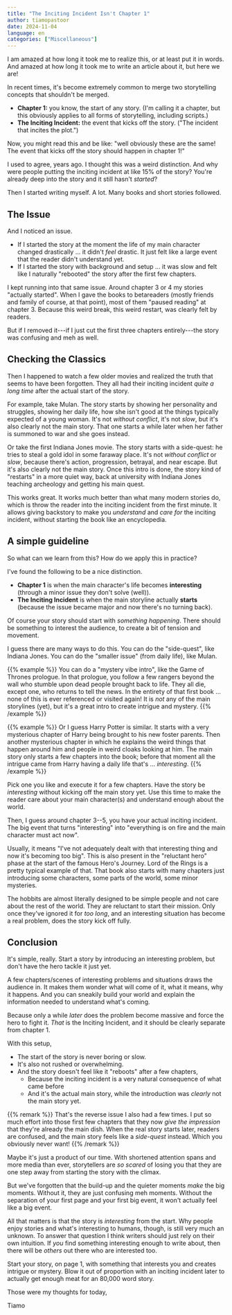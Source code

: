 ```yaml
---
title: "The Inciting Incident Isn't Chapter 1"
author: tiamopastoor
date: 2024-11-04
language: en
categories: ["Miscellaneous"]
---
```


I am amazed at how long it took me to realize this, or at least put it in words. And amazed at how long it took me to write an article about it, but here we are!

In recent times, it's become extremely common to merge two storytelling concepts that shouldn't be merged.

* **Chapter 1:** you know, the start of any story. (I'm calling it a chapter, but this obviously applies to all forms of storytelling, including scripts.)
* **The Inciting Incident:** the event that kicks off the story. ("The incident that incites the plot.")

Now, you might read this and be like: "well obviously these are the same! The event that kicks off the story should happen in chapter 1!"

I used to agree, years ago. I thought this was a weird distinction. And why were people putting the inciting incident at like 15% of the story? You're already deep into the story and it still hasn't _started_?

Then I started writing myself. A lot. Many books and short stories followed.

## The Issue

And I noticed an issue.

* If I started the story at the moment the life of my main character changed drastically ... it didn't _feel_ drastic. It just felt like a large event that the reader didn't understand yet.
* If I started the story with background and setup ... it was slow and felt like I naturally "rebooted" the story after the first few chapters.

I kept running into that same issue. Around chapter 3 or 4 my stories "actually started". When I gave the books to betareaders (mostly friends and family of course, at that point), most of them "paused reading" at chapter 3. Because this weird break, this weird restart, was clearly felt by readers.

But if I removed it---if I just cut the first three chapters entirely---the story was confusing and meh as well.

## Checking the Classics

Then I happened to watch a few older movies and realized the truth that seems to have been forgotten. They all had their inciting incident _quite a long time_ after the actual start of the story.

For example, take Mulan. The story starts by showing her personality and struggles, showing her daily life, how she isn't good at the things typically expected of a young woman. It's not _without conflict_, it's not _slow_, but it's also clearly not the main story. That one starts a while later when her father is summoned to war and she goes instead.

Or take the first Indiana Jones movie. The story starts with a side-quest: he tries to steal a gold idol in some faraway place. It's not _without conflict_ or _slow_, because there's action, progression, betrayal, and near escape. But it's also clearly not the main story. Once this intro is done, the story kind of "restarts" in a more quiet way, back at university with Indiana Jones teaching archeology and getting his main quest.

This works great. It works much better than what many modern stories do, which is throw the reader into the inciting incident from the first minute. It allows giving backstory to make you _understand_ and _care for_ the inciting incident, without starting the book like an encyclopedia.

## A simple guideline

So what can we learn from this? How do we apply this in practice?

I've found the following to be a nice distinction.

* **Chapter 1** is when the main character's life becomes **interesting** (through a minor issue they don't solve (well)).
* **The Inciting Incident** is when the main storyline actually **starts** (because the issue became major and now there's no turning back).

Of course your story should start with _something happening_. There should be something to interest the audience, to create a bit of tension and movement.

I guess there are many ways to do this. You can do the "side-quest", like Indiana Jones. You can do the "smaller issue" (from daily life), like Mulan. 

{{% example %}}
You can do a "mystery vibe intro", like the Game of Thrones prologue. In that prologue, you follow a few rangers beyond the wall who stumble upon dead people brought back to life. They all die, except one, who returns to tell the news. In the entirety of that first book ... none of this is ever referenced or visited again! It is _not_ any of the main storylines (yet), but it's a great intro to create intrigue and mystery.
{{% /example %}}

{{% example %}}
Or I guess Harry Potter is similar. It starts with a very mysterious chapter of Harry being brought to his new foster parents. Then another mysterious chapter in which he explains the weird things that happen around him and people in weird cloaks looking at him. The main story only starts a few chapters into the book; before that moment all the intrigue came from Harry having a daily life that's ... _interesting_.
{{% /example %}}

Pick one you like and execute it for a few chapters. Have the story be _interesting_ without kicking off the main story yet. Use this time to make the reader care about your main character(s) and understand enough about the world.

Then, I guess around chapter 3--5, you have your actual inciting incident. The big event that turns "interesting" into "everything is on fire and the main character must act now".

Usually, it means "I've not adequately dealt with that interesting thing and now it's becoming too big". This is also present in the "reluctant hero" phase at the start of the famous Hero's Journey. Lord of the Rings is a pretty typical example of that. That book also starts with many chapters just introducing some characters, some parts of the world, some minor mysteries. 

The hobbits are almost literally designed to be simple people and not care about the rest of the world. They are reluctant to start their mission. Only once they've ignored it for _too long_, and an interesting situation has become a real problem, does the story kick off fully.

## Conclusion

It's simple, really. Start a story by introducing an interesting problem, but don't have the hero tackle it just yet.

A few chapters/scenes of interesting problems and situations draws the audience in. It makes them wonder what will come of it, what it means, why it happens. And you can sneakily build your world and explain the information needed to understand what's coming.

Because only a while _later_ does the problem become massive and force the hero to fight it. _That_ is the Inciting Incident, and it should be clearly separate from chapter 1.

With this setup,

* The start of the story is never boring or slow.
* It's also not rushed or overwhelming.
* And the story doesn't feel like it "reboots" after a few chapters, 
  * Because the inciting incident is a very natural consequence of what came before
  * And it's the actual main story, while the introduction was _clearly_ not the main story yet.

{{% remark %}}
That's the reverse issue I also had a few times. I put so much effort into those first few chapters that they now _give the impression_ that they're already the main dish. When the real story starts later, readers are confused, and the main story feels like a _side-quest_ instead. Which you obviously never want!
{{% /remark %}}

Maybe it's just a product of our time. With shortened attention spans and more media than ever, storytellers are _so scared_ of losing you that they are one step away from starting the story with the climax.

But we've forgotten that the build-up and the quieter moments _make_ the big moments. Without it, they are just confusing meh moments. Without the separation of your first page and your first big event, it won't actually feel like a big event.

All that matters is that the story is _interesting_ from the start. Why people enjoy stories and what's interesting to humans, though, is still very much an unknown. To answer that question I think writers should just rely on their own intuition. If _you_ find something interesting enough to write about, then there will be _others_ out there who are interested too.

Start your story, on page 1, with something that interests you and creates intrigue or mystery. Blow it out of proportion with an inciting incident later to actually get enough meat for an 80,000 word story.

Those were my thoughts for today,

Tiamo